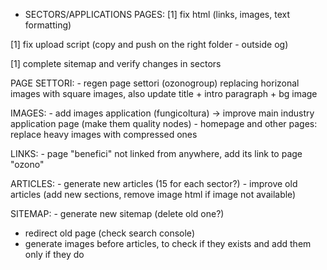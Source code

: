 - SECTORS/APPLICATIONS PAGES:
    [1] fix html (links, images, text formatting)


[1] fix upload script (copy and push on the right folder - outside og)

[1] complete sitemap and verify changes in sectors

PAGE SETTORI:
    - regen page settori (ozonogroup) replacing horizonal images with square images, also update title + intro paragraph + bg image

IMAGES:
    - add images application (fungicoltura) -> improve main industry application page (make them quality nodes)
    - homepage and other pages: replace heavy images with compressed ones

LINKS:
    - page "benefici" not linked from anywhere, add its link to page "ozono"

ARTICLES:
    - generate new articles (15 for each sector?)
    - improve old articles (add new sections, remove image html if image not available)

SITEMAP:
    - generate new sitemap (delete old one?)


- redirect old page (check search console)
- generate images before articles, to check if they exists and add them only if they do
